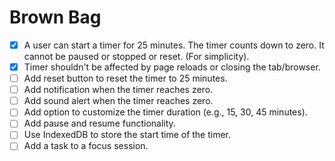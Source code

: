 # Brown Bag

- [x] A user can start a timer for 25 minutes. The timer counts down to zero. It cannot be paused or stopped or reset. (For simplicity).
- [x] Timer shouldn't be affected by page reloads or closing the tab/browser.
- [ ] Add reset button to reset the timer to 25 minutes.
- [ ] Add notification when the timer reaches zero.
- [ ] Add sound alert when the timer reaches zero.
- [ ] Add option to customize the timer duration (e.g., 15, 30, 45 minutes).
- [ ] Add pause and resume functionality.
- [ ] Use IndexedDB to store the start time of the timer.
- [ ] Add a task to a focus session.
